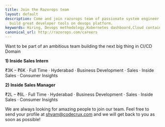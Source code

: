 ```yaml
---
title: Join the Razorops team
layout: default
description: Come and join razorops team of passionate system engineer to help us
  build great developer tools on devops platform.
keywords: Hiring, Devops methodology,Kubernetes dashboard,Cloud containers,Devops
canonical_url: http://razorops.com/careers
---
```


Want to be part of an ambitious team building the next big thing in CI/CD Domain




**1) Inside Sales Intern**

₹3K – ₹6K  · Full Time · Hyderabad · Business Development · Sales · Inside Sales · Consumer Insights    




**2) Inside Sales Manager**  


₹2L – ₹6L  · Full Time · Hyderabad · Business Development · Sales · Inside Sales · Consumer Insights        




We are always looking for amazing people to join our team. Feel free to send your profile at [shyam@codecrux.com](mailto:shyam@codecrux.com)  and we will get back to you as soon as possible!